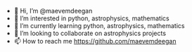 - 👋 Hi, I’m @maevemdeegan
- 👀 I’m interested in python, astrophysics, mathematics
- 🌱 I’m currently learning python, astrophysics, mathematics
- 💞️ I’m looking to collaborate on astrophysics projects
- 📫 How to reach me https://github.com/maevemdeegan 

<!---
maevemdeegan/maevemdeegan is a ✨ special ✨ repository because its `README.md` (this file) appears on your GitHub profile.
You can click the Preview link to take a look at your changes.
--->
